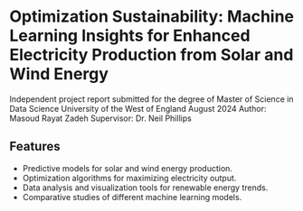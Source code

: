 
# Optimization Sustainability: Machine Learning Insights for Enhanced Electricity Production from Solar and Wind Energy
Independent project report submitted for the degree of Master of Science in Data Science
University of the West of England
August 2024
Author: Masoud Rayat Zadeh
Supervisor: Dr. Neil Phillips


## Features

- Predictive models for solar and wind energy production.
- Optimization algorithms for maximizing electricity output.
- Data analysis and visualization tools for renewable energy trends.
- Comparative studies of different machine learning models.


